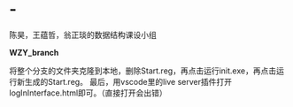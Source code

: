 # -
陈昊，王蕴哲，翁正琰的数据结构课设小组

**WZY_branch**

将整个分支的文件夹克隆到本地，删除Start.reg，再点击运行init.exe，再点击运行新生成的Start.reg。
最后，用vscode里的live server插件打开logInInterface.html即可。（直接打开会出错）

